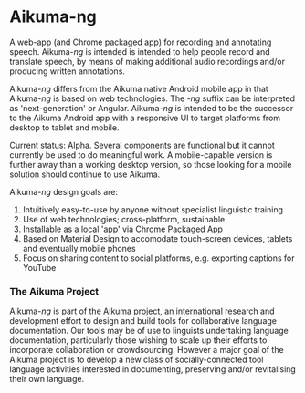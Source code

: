 # Aikuma-ng #

A web-app (and Chrome packaged app) for recording and annotating speech. Aikuma-*ng* is intended is intended to help people record and translate speech, by means of making additional audio recordings and/or producing written annotations.

Aikuma-*ng* differs from the Aikuma native Android mobile app in that Aikuma-*ng* is based on web technologies. The *-ng* suffix can be interpreted as 'next-generation' or Angular. Aikuma-*ng* is intended to be the successor
to the Aikuma Android app with a responsive UI to target platforms from desktop to tablet and mobile.

Current status: Alpha. Several components are functional but it cannot currently be used to do meaningful work. A mobile-capable version is further away than a working desktop version, so those looking for a mobile
solution should continue to use Aikuma.

Aikuma-*ng* design goals are:

1. Intuitively easy-to-use by anyone without specialist linguistic training
2. Use of web technologies; cross-platform, sustainable
3. Installable as a local 'app' via Chrome Packaged App
4. Based on Material Design to accomodate touch-screen devices, tablets and eventually mobile phones
5. Focus on sharing content to social platforms, e.g. exporting captions for YouTube

### The Aikuma Project ###

Aikuma-*ng* is part of the [Aikuma project](http://www.aikuma.org), an international research and development effort to design and build tools for collaborative language documentation.
Our tools may be of use to linguists undertaking language documentation, particularly those wishing to scale up their efforts to incorporate collaboration or crowdsourcing.
However a major goal of the Aikuma project is to develop a new class of socially-connected tool language activities interested in documenting, preserving and/or revitalising
their own language.






